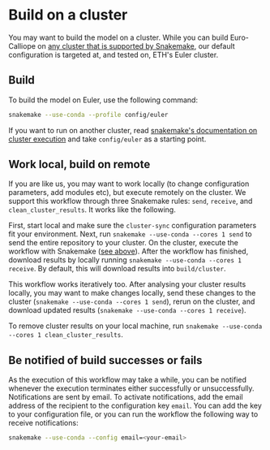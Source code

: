 # Build on a cluster

You may want to build the model on a cluster.
While you can build Euro-Calliope on [any cluster that is supported by Snakemake](https://snakemake.readthedocs.io/en/v6.1.1/executing/cluster.html), our default configuration is targeted at, and tested on, ETH's Euler cluster.

## Build

To build the model on Euler, use the following command:

```bash
snakemake --use-conda --profile config/euler
```

If you want to run on another cluster, read [snakemake's documentation on cluster execution](https://snakemake.readthedocs.io/en/v6.1.1/executable.html#cluster-execution) and take `config/euler` as a starting point.

## Work local, build on remote

If you are like us, you may want to work locally (to change configuration parameters, add modules etc), but execute remotely on the cluster.
We support this workflow through three Snakemake rules: `send`, `receive`, and `clean_cluster_results`.
It works like the following.

First, start local and make sure the `cluster-sync` configuration parameters fit your environment.
Next, run `snakemake --use-conda --cores 1 send` to send the entire repository to your cluster.
On the cluster, execute the workflow with Snakemake ([see above](./build-remote.md#build-on-a-cluster)).
After the workflow has finished, download results by locally running `snakemake --use-conda --cores 1 receive`.
By default, this will download results into `build/cluster`.

This workflow works iteratively too.
After analysing your cluster results locally, you may want to make changes locally, send these changes to the cluster (`snakemake --use-conda --cores 1 send`), rerun on the cluster, and download updated results (`snakemake --use-conda --cores 1 receive`).

To remove cluster results on your local machine, run `snakemake --use-conda --cores 1 clean_cluster_results`.

## Be notified of build successes or fails

 As the execution of this workflow may take a while, you can be notified whenever the execution terminates either successfully or unsuccessfully.
 Notifications are sent by email.
 To activate notifications, add the email address of the recipient to the configuration key `email`.
 You can add the key to your configuration file, or you can run the workflow the following way to receive notifications:

```bash
snakemake --use-conda --config email=<your-email>
```
